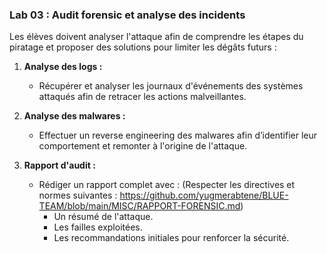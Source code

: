 ### **Lab 03 : Audit forensic et analyse des incidents**  
Les élèves doivent analyser l'attaque afin de comprendre les étapes du piratage et proposer des solutions pour limiter les dégâts futurs :  

1. **Analyse des logs :**  
   - Récupérer et analyser les journaux d'événements des systèmes attaqués afin de retracer les actions malveillantes.  

2. **Analyse des malwares :**  
   - Effectuer un reverse engineering des malwares afin d’identifier leur comportement et remonter à l'origine de l'attaque.  

3. **Rapport d'audit :**  
   - Rédiger un rapport complet avec : (Respecter les directives et normes suivantes : https://github.com/yugmerabtene/BLUE-TEAM/blob/main/MISC/RAPPORT-FORENSIC.md) 
     - Un résumé de l'attaque.  
     - Les failles exploitées.  
     - Les recommandations initiales pour renforcer la sécurité.  

